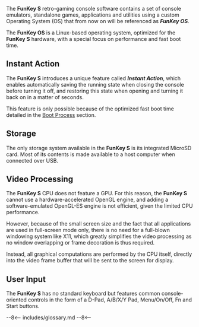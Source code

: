The **FunKey S** retro-gaming console software contains a set of
console emulators, standalone games, applications and utilities using
a custom Operating System (OS) that from now on will be referenced as
**_FunKey OS_**.

The **FunKey OS** is a Linux-based operating system, optimized for the
**FunKey S** hardware, with a special focus on performance and fast
boot time.

## Instant Action

The **FunKey S** introduces a unique feature called **_Instant
Action_**, which enables automatically saving the running state when
closing the console before turning it off, and restoring this state
when opening and turning it back on in a matter of seconds.

This feature is only possible because of the optimized fast boot time
detailed in the [Boot Process][1] section.

## Storage

The only storage system available in the **FunKey S** is its
integrated MicroSD card. Most of its contents is made available to a
host computer when connected over USB.

## Video Processing

The **FunKey S** CPU does not feature a GPU. For this reason, the
**FunKey S** cannot use a hardware-accelerated OpenGL engine, and
adding a software-emulated OpenGL-ES engine is not efficient, given
the limited CPU performance.

However, because of the small screen size and the fact that all
applications are used in full-screen mode only, there is no need for a
full-blown windowing system like X11, which greatly simplifies the
video processing as no window overlapping or frame decoration is thus
required.

Instead, all graphical computations are performed by the CPU itself,
directly into the video frame buffer that will be sent to the screen
for display.

## User Input

The **FunKey S** has no standard keyboard but features common
console-oriented controls in the form of a D-Pad, A/B/X/Y Pad,
Menu/On/Off, Fn and Start buttons.

[1]: boot_process/index.md
[2]: sd_card_layout/partition_map.md

--8<--
includes/glossary.md
--8<--
